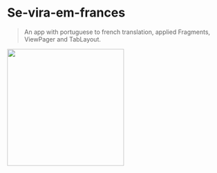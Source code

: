# Se-vira-em-frances

> An app with portuguese to french translation, applied Fragments, ViewPager and TabLayout.

<img src="https://i.imgur.com/w7cjNBl.gif" width="270">
